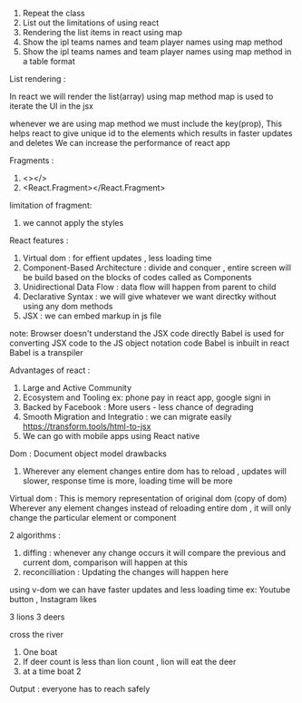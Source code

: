 

1. Repeat the class 
2. List out the limitations of using react
3. Rendering the list items in react using map 
4. Show the ipl teams names and team player names using map method
5. Show the ipl teams names and team player names using map method in a table format






List rendering :

In react we will render the list(array) using map method
map is used to iterate the UI in the jsx

whenever we are using map method we must include the key(prop),
This helps react to give unique id to the elements which results in faster updates and deletes 
We can increase the performance of react app

Fragments : 
1. <></>
2. <React.Fragment></React.Fragment>

limitation of fragment:
1. we cannot apply the styles 



React features :

1. Virtual dom : for effient updates , less loading time
2. Component-Based Architecture : divide and conquer ,  entire screen will be build based on the blocks of codes called as Components
3. Unidirectional Data Flow : data flow will happen from parent to child
4. Declarative Syntax : we will give whatever we want directky without using any dom methods
5. JSX : we can embed markup in js file

note: Browser doesn't understand the JSX code directly 
Babel is used for converting JSX code to the JS object notation code
Babel is inbuilt in react
Babel is a transpiler
 

Advantages of react :
1. Large and Active Community
2. Ecosystem and Tooling  ex: phone pay in react app, google signi in
3. Backed by Facebook : More users - less chance of degrading 
4. Smooth Migration and Integratio : we can migrate easily
 https://transform.tools/html-to-jsx 
5. We can go with mobile apps using React native





Dom : Document object model drawbacks

1. Wherever any element changes entire dom has to reload , updates will slower,
response time is more, loading time will be more 


Virtual dom : This is memory representation of original dom (copy of dom)
Wherever any element changes instead of reloading entire dom , it will only change the particular element or component

2 algorithms :
1. diffing : whenever any change occurs it will compare the previous and current dom, 
comparison will happen at this
2. reconcilliation : Updating the changes will happen here 

using v-dom we can have faster updates and less loading time
ex: Youtube button , Instagram likes














3 lions 3 deers

cross the river 

1. One boat 
2. If deer count is less than lion count , lion will eat the deer
3. at a time boat 2










Output : everyone has to reach safely

